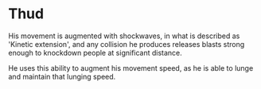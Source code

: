# Thud
His movement is augmented with shockwaves, in what is described as 'Kinetic extension', and any collision he produces releases blasts strong enough to knockdown people at significant distance.

He uses this ability to augment his movement speed, as he is able to lunge and maintain that lunging speed.
